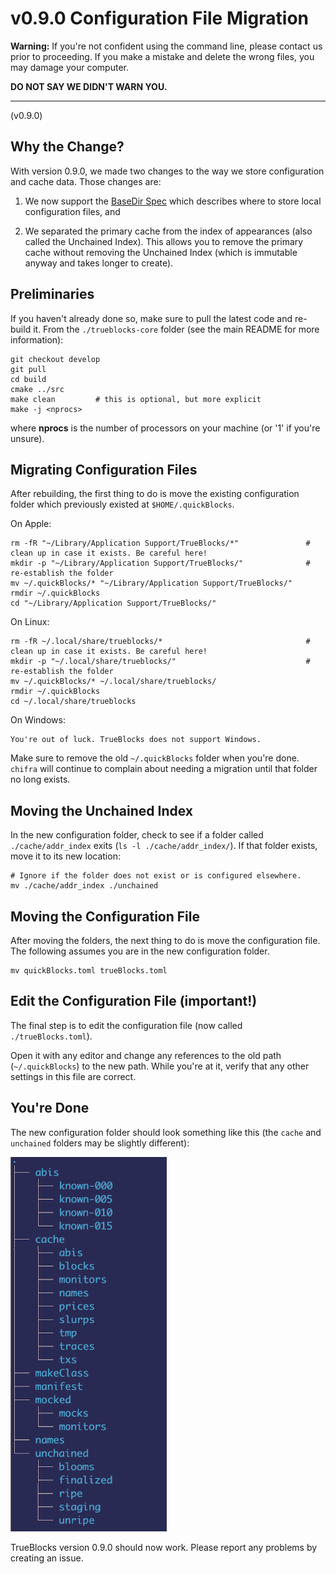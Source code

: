 # v0.9.0 Configuration File Migration

**Warning:** If you're not confident using the command line, please contact us prior to proceeding. If you make a mistake and delete the wrong files, you may damage your computer.

**DO NOT SAY WE DIDN'T WARN YOU.**

---

(v0.9.0)

## Why the Change?

With version 0.9.0, we made two changes to the way we store configuration and cache data. Those changes are:

1. We now support the [BaseDir Spec](https://specifications.freedesktop.org/basedir-spec/basedir-spec-latest.html) which describes where to store local configuration files, and

2. We separated the primary cache from the index of appearances (also called the Unchained Index). This allows you to remove the primary cache without removing the Unchained Index (which is immutable anyway and takes longer to create).

## Preliminaries

If you haven't already done so, make sure to pull the latest code and re-build it. From the `./trueblocks-core` folder (see the main README for more information):

```[bash]
git checkout develop
git pull
cd build
cmake ../src
make clean         # this is optional, but more explicit
make -j <nprocs>
```

where **nprocs** is the number of processors on your machine (or '1' if you're unsure).

## Migrating Configuration Files

After rebuilding, the first thing to do is move the existing configuration folder which previously existed at `$HOME/.quickBlocks`.

On Apple:

```[bash]
rm -fR "~/Library/Application Support/TrueBlocks/*"               # clean up in case it exists. Be careful here!
mkdir -p "~/Library/Application Support/TrueBlocks/"              # re-establish the folder
mv ~/.quickBlocks/* "~/Library/Application Support/TrueBlocks/"
rmdir ~/.quickBlocks
cd "~/Library/Application Support/TrueBlocks/"
```

On Linux:

```[bash]
rm -fR ~/.local/share/trueblocks/*                                # clean up in case it exists. Be careful here!
mkdir -p "~/.local/share/trueblocks/"                             # re-establish the folder
mv ~/.quickBlocks/* ~/.local/share/trueblocks/
rmdir ~/.quickBlocks
cd ~/.local/share/trueblocks
```

On Windows:

```[bash]
You're out of luck. TrueBlocks does not support Windows.
```

Make sure to remove the old `~/.quickBlocks` folder when you're done. `chifra` will continue to complain about needing a migration until that folder no long exists.

## Moving the Unchained Index

In the new configuration folder, check to see if a folder called `./cache/addr_index` exits (`ls -l ./cache/addr_index/`). If that folder exists, move it to its new location:

```[bash]
# Ignore if the folder does not exist or is configured elsewhere.
mv ./cache/addr_index ./unchained
```

## Moving the Configuration File

After moving the folders, the next thing to do is move the configuration file. The following assumes you are in the new configuration folder.

```[bash]
mv quickBlocks.toml trueBlocks.toml
```

## Edit the Configuration File (important!)

The final step is to edit the configuration file (now called `./trueBlocks.toml`).

Open it with any editor and change any references to the old path (`~/.quickBlocks`) to the new path. While you're at it, verify that any other settings in this file are correct.

## You're Done

The new configuration folder should look something like this (the `cache` and `unchained` folders may be slightly different):

<img alt="Folders" src="./folders.png" width="250px" />

TrueBlocks version 0.9.0 should now work. Please report any problems by creating an issue.
